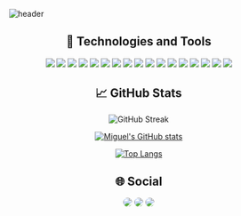 <div align="center" dir="auto" <img style="max-width: 100px;">

<p>

![header](https://capsule-render.vercel.app/api?type=slice&color=auto&height=300&section=header&text=There%20are%20two%20possible%20outcomes:%20if%20the%20result%20confirms%20the%20hypothesis,%20then%20you've%20made%20a%20measurement.%20If%20the%20result%20is%20contrary%20to%20the%20hypothesis,%20then%20you've%20made%20a%20discovery&fontSize=40)
</p>
</div>


<div align="center" dir="auto" <img style="max-width: 100%;">

## 🔧 Technologies and Tools

![](https://img.shields.io/badge/Ubuntu-E95420?style=for-the-badge&logo=ubuntu&logoColor=white)
![](https://img.shields.io/badge/Visual_Studio_Code-informational?style=for-the-badge&logo=visual%20studio&logoColor=white)
![](https://img.shields.io/badge/C%2B%2B-00599C?style=for-the-badge&logo=c%2B%2B&logoColor=white)
![](https://img.shields.io/badge/Python-14354C?style=for-the-badge&logo=python&logoColor=white)
![](https://img.shields.io/badge/R-276DC3?style=for-the-badge&logo=r&logoColor=white)
![](https://img.shields.io/badge/JavaScript-323330?style=for-the-badge&logo=javascript&logoColor=F7DF1E)
![](https://img.shields.io/badge/HTML5-E34F26?style=for-the-badge&logo=html5&logoColor=white)
![](https://img.shields.io/badge/CSS3-1572B6?style=for-the-badge&logo=css3&logoColor=white)
![](https://img.shields.io/badge/Django-092E20?style=for-the-badge&logo=django&logoColor=white)
![](https://img.shields.io/badge/React-20232A?style=for-the-badge&logo=react&logoColor=61DAFB)
![](	https://img.shields.io/badge/Node.js-43853D?style=for-the-badge&logo=node.js&logoColor=white)
![](https://img.shields.io/badge/Bootstrap-563D7C?style=for-the-badge&logo=bootstrap&logoColor=white)
![](https://img.shields.io/badge/PostgreSQL-316192?style=for-the-badge&logo=postgresql&logoColor=white)
![](	https://img.shields.io/badge/MongoDB-4EA94B?style=for-the-badge&logo=mongodb&logoColor=white)
![](	https://img.shields.io/badge/MySQL-005C84?style=for-the-badge&logo=mysql&logoColor=white)
![](https://img.shields.io/badge/Google_Cloud-4285F4?style=for-the-badge&logo=google-cloud&logoColor=white)
![](https://img.shields.io/badge/Amazon_AWS-232F3E?style=for-the-badge&logo=amazon-aws&logoColor=white)

</div>

<div align="center" dir="auto" <img style="max-width: 100%;">

## &#x1f4c8; GitHub Stats

![GitHub Streak](https://streak-stats.demolab.com/?user=spacemc2)

[![Miguel's GitHub stats](https://github-readme-stats-pi-seven-39.vercel.app/api?username=spacemc2&show_icons=true&theme=transparent)](https://github.com/anuraghazra/github-readme-stats)

[![Top Langs](https://github-readme-stats-pi-seven-39.vercel.app/api/top-langs/?username=spacemc2&hide_progress=true)](https://github.com/anuraghazra/github-readme-stats)
</div>







<div align="center">
  
  ## 🌐 Social 
  
  <a href="https://www.linkedin.com/in/mtacosta/" target="_blank"><img src="https://img.shields.io/badge/-LinkedIn-%230077B5?style=for-the-badge&logo=linkedin&logoColor=white" style="border-radius: 30px" target="_blank"></a> 
    <a href="https://www.kaggle.com/migueltorresacosta" target="_blank"><img src="https://img.shields.io/badge/Kaggle-20BEFF?style=for-the-badge&logo=Kaggle&logoColor=white" style="border-radius: 30px" target="_blank"></a> 
  <a href="https://mtorresroadby.com/" target="_blank"><img src="https://img.shields.io/badge/website-000000?style=for-the-badge&logo=About.me&logoColor=white" style="border-radius: 30px" target="_blank"></a> 
</div>
